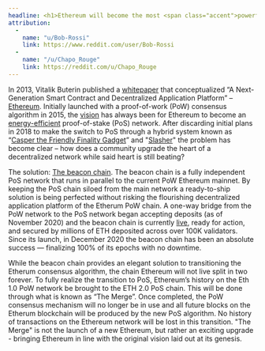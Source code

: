 ```yaml
---
headline: <h1>Ethereum will become the most <span class="accent">powerful</span>, most <span class="accent">used</span>, most <span class="accent">credibly-neutral</span>, and most <span class="accent accent-green">energy-efficient</span> blockchain network in&nbsp;the&nbsp;world.</h1>
attribution:
  -
    name: "u/Bob-Rossi"
    link: https://www.reddit.com/user/Bob-Rossi
  -
    name: "/u/Chapo_Rouge"
    link: https://reddit.com/u/Chapo_Rouge
---
```


In 2013, Vitalik Buterin published a [whitepaper](https://ethereum.org/en/whitepaper/) that conceptualized “A Next-Generation Smart Contract and Decentralized Application Platform” – [Ethereum](https://ethereum.org). Initially launched with a proof-of-work (PoW) consensus algorithm in 2015, the [vision](https://ethereum.org/en/eth2/vision/) has always been for Ethereum to become an [energy-efficient](https://spectrum.ieee.org/computing/networks/ethereum-plans-to-cut-its-absurd-energy-consumption-by-99-percent) proof-of-stake (PoS) network. After discarding initial plans in 2018 to make the switch to PoS through a hybrid system known as “[Casper the Friendly Finality Gadget](https://arxiv.org/pdf/1710.09437.pdf)” and "[Slasher](https://blog.ethereum.org/2014/01/15/slasher-a-punitive-proof-of-stake-algorithm/)" the problem has become clear – how does a community upgrade the heart of a decentralized network while said heart is still beating?

The solution: [The beacon chain](https://ethereum.org/en/eth2/beacon-chain/). The beacon chain is a fully independent PoS network that runs in parallel to the current PoW Ethereum mainnet. By keeping the PoS chain siloed from the main network a ready-to-ship solution is being perfected without risking the flourishing decentralized application platform of the Etherum PoW chain. A one-way bridge from the PoW network to the PoS network began accepting deposits (as of November 2020) and the beacon chain is currently [live](https://beaconcha.in/), ready for action, and secured by millions of ETH deposited across over 100K validators. Since its launch, in December 2020 the beacon chain has been an absolute success — finalizing 100% of its epochs with no downtime.

While the beacon chain provides an elegant solution to transitioning the Etherum consensus algorithm, the chain Ethereum will not live split in two forever. To fully realize the transition to PoS, Ethereum’s history on the Eth 1.0 PoW network be brought to the ETH 2.0 PoS chain. This will be done through what is known as “The Merge”. Once completed, the PoW consensus mechanism will no longer be in use and all future blocks on the Etherum blockchain will be produced by the new PoS algorithm. No history of transactions on the Ethereum network will be lost in this transition. "The Merge" is not the launch of a new Ethereum, but rather an exciting upgrade - bringing Ethereum in line with the original vision laid out at its genesis.
